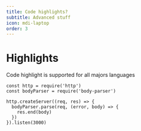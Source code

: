 ```yaml
---
title: Code highlights?
subtitle: Advanced stuff
icon: mdi-laptop
order: 3
---
```


# Highlights
Code highlight is supported for all majors languages
```js{1,3-5}[server.js]
const http = require('http')
const bodyParser = require('body-parser')

http.createServer((req, res) => {
  bodyParser.parse(req, (error, body) => {
    res.end(body)
  })
}).listen(3000)
```
